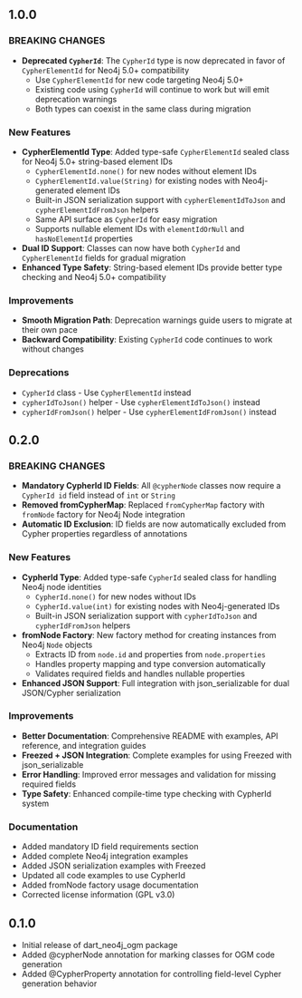 ## 1.0.0

### BREAKING CHANGES

- **Deprecated `CypherId`**: The `CypherId` type is now deprecated in favor of `CypherElementId` for Neo4j 5.0+ compatibility
  - Use `CypherElementId` for new code targeting Neo4j 5.0+
  - Existing code using `CypherId` will continue to work but will emit deprecation warnings
  - Both types can coexist in the same class during migration

### New Features

- **CypherElementId Type**: Added type-safe `CypherElementId` sealed class for Neo4j 5.0+ string-based element IDs
  - `CypherElementId.none()` for new nodes without element IDs
  - `CypherElementId.value(String)` for existing nodes with Neo4j-generated element IDs
  - Built-in JSON serialization support with `cypherElementIdToJson` and `cypherElementIdFromJson` helpers
  - Same API surface as `CypherId` for easy migration
  - Supports nullable element IDs with `elementIdOrNull` and `hasNoElementId` properties
- **Dual ID Support**: Classes can now have both `CypherId` and `CypherElementId` fields for gradual migration
- **Enhanced Type Safety**: String-based element IDs provide better type checking and Neo4j 5.0+ compatibility

### Improvements

- **Smooth Migration Path**: Deprecation warnings guide users to migrate at their own pace
- **Backward Compatibility**: Existing `CypherId` code continues to work without changes

### Deprecations

- `CypherId` class - Use `CypherElementId` instead
- `cypherIdToJson()` helper - Use `cypherElementIdToJson()` instead
- `cypherIdFromJson()` helper - Use `cypherElementIdFromJson()` instead

## 0.2.0

### BREAKING CHANGES

- **Mandatory CypherId ID Fields**: All `@cypherNode` classes now require a `CypherId id` field instead of `int` or `String`
- **Removed fromCypherMap**: Replaced `fromCypherMap` factory with `fromNode` factory for Neo4j Node integration
- **Automatic ID Exclusion**: ID fields are now automatically excluded from Cypher properties regardless of annotations

### New Features

- **CypherId Type**: Added type-safe `CypherId` sealed class for handling Neo4j node identities
  - `CypherId.none()` for new nodes without IDs
  - `CypherId.value(int)` for existing nodes with Neo4j-generated IDs
  - Built-in JSON serialization support with `cypherIdToJson` and `cypherIdFromJson` helpers
- **fromNode Factory**: New factory method for creating instances from Neo4j `Node` objects
  - Extracts ID from `node.id` and properties from `node.properties`
  - Handles property mapping and type conversion automatically
  - Validates required fields and handles nullable properties
- **Enhanced JSON Support**: Full integration with json_serializable for dual JSON/Cypher serialization

### Improvements

- **Better Documentation**: Comprehensive README with examples, API reference, and integration guides
- **Freezed + JSON Integration**: Complete examples for using Freezed with json_serializable
- **Error Handling**: Improved error messages and validation for missing required fields
- **Type Safety**: Enhanced compile-time type checking with CypherId system

### Documentation

- Added mandatory ID field requirements section
- Added complete Neo4j integration examples
- Added JSON serialization examples with Freezed
- Updated all code examples to use CypherId
- Added fromNode factory usage documentation
- Corrected license information (GPL v3.0)

## 0.1.0

- Initial release of dart_neo4j_ogm package
- Added @cypherNode annotation for marking classes for OGM code generation
- Added @CypherProperty annotation for controlling field-level Cypher generation behavior
